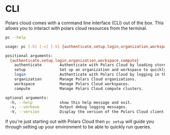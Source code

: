 # CLI

Polars cloud comes with a command line interface (CLI) out of the box. This allows you to interact
with polars cloud resources from the terminal.

```bash
pc --help

usage: pc [-h] [-v] [-V] {authenticate,setup,login,organization,workspace,compute} ...

positional arguments:
  {authenticate,setup,login,organization,workspace,compute}
    authenticate        Authenticate with Polars Cloud by loading stored credentials or otherwise logging in through the browser.
    setup               Set up an organization and workspace to quickly run queries. Ideal to get started with Polars Cloud.
    login               Authenticate with Polars Cloud by logging in through the browser.
    organization        Manage Polars Cloud organizations.
    workspace           Manage Polars Cloud workspaces.
    compute             Manage Polars Cloud compute clusters.

optional arguments:
  -h, --help            show this help message and exit.
  -v, --verbose         Output debug logging messages.
  -V, --version         Display the version of the Polars Cloud client.
```

If you're just starting out with Polars Cloud then `pc setup` will guide you through setting up your
environment to be able to quickly run queries.
